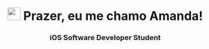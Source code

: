 <h1 align="center"><img src="https://logodownload.org/wp-content/uploads/2013/12/apple-logo-1.png" width="30" /> Prazer, eu me chamo Amanda!</h1>
<h3 align="center"> iOS Software Developer Student</h3>

